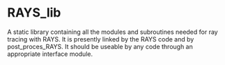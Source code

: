 # RAYS\_lib

A static library containing all the modules and subroutines needed for ray tracing with
RAYS.  It is presently linked by the RAYS code and by post\_proces\_RAYS.  It should be
useable by any code through an appropriate interface module.

